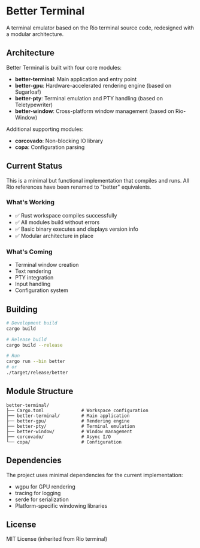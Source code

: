 # Better Terminal

A terminal emulator based on the Rio terminal source code, redesigned with a modular architecture.

## Architecture

Better Terminal is built with four core modules:

- **better-terminal**: Main application and entry point
- **better-gpu**: Hardware-accelerated rendering engine (based on Sugarloaf)
- **better-pty**: Terminal emulation and PTY handling (based on Teletypewriter)
- **better-window**: Cross-platform window management (based on Rio-Window)

Additional supporting modules:
- **corcovado**: Non-blocking IO library
- **copa**: Configuration parsing

## Current Status

This is a minimal but functional implementation that compiles and runs. All Rio references have been renamed to "better" equivalents.

### What's Working

- ✅ Rust workspace compiles successfully
- ✅ All modules build without errors
- ✅ Basic binary executes and displays version info
- ✅ Modular architecture in place

### What's Coming

- Terminal window creation
- Text rendering
- PTY integration
- Input handling
- Configuration system

## Building

```bash
# Development build
cargo build

# Release build
cargo build --release

# Run
cargo run --bin better
# or
./target/release/better
```

## Module Structure

```
better-terminal/
├── Cargo.toml              # Workspace configuration
├── better-terminal/        # Main application
├── better-gpu/             # Rendering engine  
├── better-pty/             # Terminal emulation
├── better-window/          # Window management
├── corcovado/              # Async I/O
└── copa/                   # Configuration
```

## Dependencies

The project uses minimal dependencies for the current implementation:
- wgpu for GPU rendering
- tracing for logging  
- serde for serialization
- Platform-specific windowing libraries

## License

MIT License (inherited from Rio terminal)